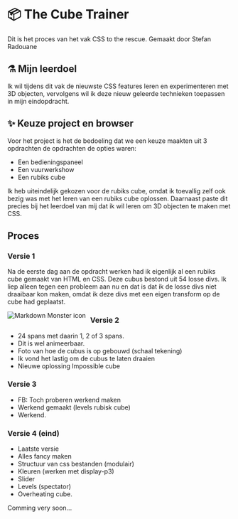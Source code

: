 # :package: The Cube Trainer

Dit is het proces van het vak CSS to the rescue.
Gemaakt door Stefan Radouane

## :alembic: Mijn leerdoel

Ik wil tijdens dit vak de nieuwste CSS features leren en experimenteren met 3D objecten, vervolgens wil ik deze nieuw geleerde technieken toepassen in mijn eindopdracht.

## :sparkles: Keuze project en browser

Voor het project is het de bedoeling dat we een keuze maakten uit 3 opdrachten de opdrachten de opties waren:

- Een bedieningspaneel
- Een vuurwerkshow
- Een rubiks cube

Ik heb uiteindelijk gekozen voor de rubiks cube, omdat ik toevallig zelf ook bezig was met het leren van een rubiks cube oplossen. Daarnaast paste dit precies bij het leerdoel van mij dat ik wil leren om 3D objecten te maken met CSS.

## Proces

### Versie 1

Na de eerste dag aan de opdracht werken had ik eigenlijk al een rubiks cube gemaakt van HTML en CSS. Deze cubus bestond uit 54 losse divs. Ik liep alleen tegen een probleem aan nu en dat is dat ik de losse divs niet draaibaar kon maken, omdat ik deze divs met een eigen transform op de cube had geplaatst.

<img src="../assets/process-images/v1.png"
     alt="Markdown Monster icon"
     style="float: left; margin-right: 10px;" />

### Versie 2

-   24 spans met daarin 1, 2 of 3 spans.
-   Dit is wel animeerbaar.
-   Foto van hoe de cubus is op gebouwd (schaal tekening)
-   Ik vond het lastig om de cubus te laten draaien
-   Nieuwe oplossing Impossible cube

### Versie 3

-   FB: Toch proberen werkend maken
-   Werkend gemaakt (levels rubisk cube)
-   Werkend.

### Versie 4 (eind)

-   Laatste versie
-   Alles fancy maken
-   Structuur van css bestanden (modulair)
-   Kleuren (werken met display-p3)
-   Slider
-   Levels (spectator)
-   Overheating cube.

Comming very soon...
